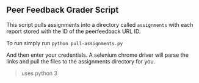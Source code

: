 ## Peer Feedback Grader Script

This script pulls assignments into a directory called `assignments` with each report stored with the ID of the peerfeedback URL ID.

To run simply run
`python pull-assignments.py`

And then enter your credentials.  A selenium chrome driver will parse the links and pull the files to the assignments directory for you.

> uses python 3